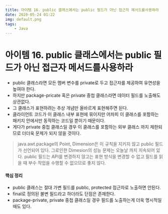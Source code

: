 ```yaml
---
title: 아이템 16. public 클래스에서는 public 필드가 아닌 접근자 메서드를사용하라
date: 2020-05-24 01:22
img: default.png
tags:
    - Java
---
```


# 아이템 16. public 클래스에서는 public 필드가 아닌 접근자 메서드를사용하라
- public 클래스라면 모든 멤버 변수를 private로 두고 접근자를 제공하여 유연성을 높여야 한다.
- 하지만 package-pricate 혹은 private 중첩 클래스라면 데이터 필드를 노출해도 상관없다.
- 그 클래스가 표현하려는 추상 개념만 올바르게 표현해주면 된다.
- 클라이언트 코드가 이 클래스 내부 표현에 묶이지만 어차피 이 클래스를 포함하는 패키지 안에서만 동작하는 코드일 뿐이기 때문이다.
- 게다가 private 중첩 클래스일 경우 이 클래스를 포함하는 외부 클래스 까지 제한되므로 더더욱 문제가 되지 않을 것이다.

> java.awt.package의 Point, Dimension은 이 규칙을 지키지 않고 public 필드가 선언되어 있다.
> 그로인한 Dimesion의 성능 문제는 오늘날 까지 지속되어 있다.
> public 필드는 API를 변경하지 않고는 표현 방식을 변경할 수 없고 필드를 읽을 때 부수 작업을 수행할 수 없으므로 좋지 않다.

#### 핵심 정리
- public 클래스는 절대 가변 필드를 public, protected 접근자로 노출하면 안된다.
- final로 정의된 불변 필드라고 하더라도 단점은 존재한다.
- package-private, private 중첩 클래스일 경우 필드를 노출하는게 더욱 명시적일 때도 있다.
